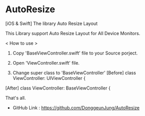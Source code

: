 # AutoResize
[iOS &amp; Swift] The library Auto Resize Layout

This Library support Auto Resize Layout for All Device Monitors.

< How to use >

1. Copy 'BaseViewController.swift' file to your Source porject.

2. Open 'ViewController.swift' file.

3. Change super class to 'BaseViewController'
[Before]
class ViewController: UIViewController {

[After]
class ViewController: BaseViewController {

That's all.

* GitHub Link : https://github.com/DonggeunJung/AutoResize
